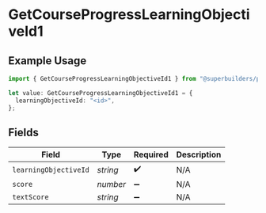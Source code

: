 # GetCourseProgressLearningObjectiveId1

## Example Usage

```typescript
import { GetCourseProgressLearningObjectiveId1 } from "@superbuilders/powerpath/models/operations";

let value: GetCourseProgressLearningObjectiveId1 = {
  learningObjectiveId: "<id>",
};
```

## Fields

| Field                 | Type                  | Required              | Description           |
| --------------------- | --------------------- | --------------------- | --------------------- |
| `learningObjectiveId` | *string*              | :heavy_check_mark:    | N/A                   |
| `score`               | *number*              | :heavy_minus_sign:    | N/A                   |
| `textScore`           | *string*              | :heavy_minus_sign:    | N/A                   |